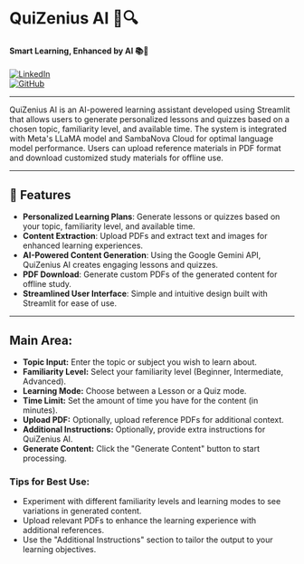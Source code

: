 # QuiZenius AI 🧠🔍  
#### Smart Learning, Enhanced by AI 📚🤖  

[![LinkedIn](https://img.shields.io/badge/LinkedIn-MalaiarasuGRaj-blue)](https://www.linkedin.com/in/malaiarasu-g-raj-38b695252/)  
[![GitHub](https://img.shields.io/github/followers/MalaiarasuGRaj?style=social)](https://github.com/MalaiarasuGRaj)

---

QuiZenius AI is an AI-powered learning assistant developed using Streamlit that allows users to generate personalized lessons and quizzes based on a chosen topic, familiarity level, and available time. The system is integrated with Meta's LLaMA model and SambaNova Cloud for optimal language model performance. Users can upload reference materials in PDF format and download customized study materials for offline use.

---

## 🚀 Features

- **Personalized Learning Plans**: Generate lessons or quizzes based on your topic, familiarity level, and available time.
- **Content Extraction**: Upload PDFs and extract text and images for enhanced learning experiences.
- **AI-Powered Content Generation**: Using the Google Gemini API, QuiZenius AI creates engaging lessons and quizzes.
- **PDF Download**: Generate custom PDFs of the generated content for offline study.
- **Streamlined User Interface**: Simple and intuitive design built with Streamlit for ease of use.

---

## Main Area:
- **Topic Input:** Enter the topic or subject you wish to learn about.
- **Familiarity Level:** Select your familiarity level (Beginner, Intermediate, Advanced).
- **Learning Mode:** Choose between a Lesson or a Quiz mode.
- **Time Limit:** Set the amount of time you have for the content (in minutes).
- **Upload PDF:** Optionally, upload reference PDFs for additional context.
- **Additional Instructions:** Optionally, provide extra instructions for QuiZenius AI.
- **Generate Content:** Click the "Generate Content" button to start processing.


### Tips for Best Use:
- Experiment with different familiarity levels and learning modes to see variations in generated content.
- Upload relevant PDFs to enhance the learning experience with additional references.
- Use the "Additional Instructions" section to tailor the output to your learning objectives.
